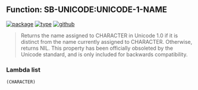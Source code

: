 ## Function: SB-UNICODE:UNICODE-1-NAME
[![package](https://img.shields.io/badge/Package-SB--UNICODE-5f9ea0.svg?style=social&colorA=999999)](../) [![type](https://img.shields.io/badge/Type-Function-5f9ea0.svg?style=social&colorA=999999)](../#function) [![github](https://img.shields.io/badge/GitHub-View_the_source-5f9ea0.svg?style=social&colorA=999999&logo=github)](https://github.com/sbcl/sbcl/blob/master/src/code/target-unicode.lisp/) 

> Returns the name assigned to CHARACTER in Unicode 1.0 if it is distinct
> from the name currently assigned to CHARACTER. Otherwise, returns NIL.
> This property has been officially obsoleted by the Unicode standard, and
> is only included for backwards compatibility.

### Lambda list
```
(CHARACTER)
```
